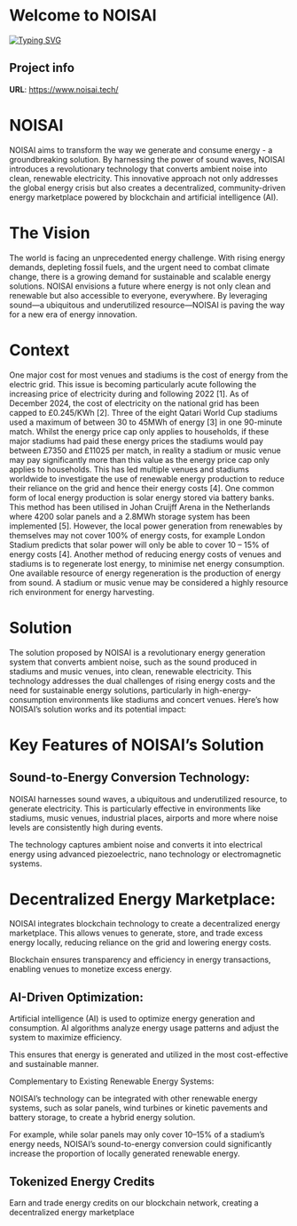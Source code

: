 # Welcome to NOISAI

[![Typing SVG](https://readme-typing-svg.demolab.com/?lines=Revolutionary_technology_that;Converts_ambient_sound_into;Renewable_electricity;Powered_by_blockchain_and_AI)](https://git.io/typing-svg)

## Project info

**URL**: https://www.noisai.tech/

# NOISAI
NOISAI aims to transform the way we generate and consume energy - a groundbreaking solution. By harnessing the power of sound waves, NOISAI introduces a revolutionary technology that converts ambient noise into clean, renewable electricity. This innovative approach not only addresses the global energy crisis but also creates a decentralized, community-driven energy marketplace powered by blockchain and artificial intelligence (AI).

# The Vision
The world is facing an unprecedented energy challenge. With rising energy demands, depleting fossil fuels, and the urgent need to combat climate change, there is a growing demand for sustainable and scalable energy solutions. NOISAI envisions a future where energy is not only clean and renewable but also accessible to everyone, everywhere. By leveraging sound—a ubiquitous and underutilized resource—NOISAI is paving the way for a new era of energy innovation.

# Context
One major cost for most venues and stadiums is the cost of energy from the electric grid. This issue is becoming particularly acute following the increasing price of electricity during and following 2022 [1].
As of December 2024, the cost of electricity on the national grid has been capped to £0.245/KWh [2]. Three of the eight Qatari World Cup stadiums used a maximum of between 30 to 45MWh of energy [3] in one 90-minute match. Whilst the energy price cap only applies to households, if these major stadiums had paid these energy prices the stadiums would pay between £7350 and £11025 per match, in reality a stadium or music venue may pay significantly more than this value as the energy price cap only applies to households.
This has led multiple venues and stadiums worldwide to investigate the use of renewable energy production to reduce their reliance on the grid and hence their energy costs [4]. One common form of local energy production is solar energy stored via battery banks. This method has been utilised in Johan Cruijff Arena in the Netherlands where 4200 solar panels and a 2.8MWh storage system has been implemented [5]. However, the local power generation from renewables by themselves may not cover 100% of energy costs, for example London Stadium predicts that solar power will only be able to cover 10 – 15% of energy costs [4]. Another method of reducing energy costs of venues and stadiums is to regenerate lost energy, to minimise net energy consumption. One available resource of energy regeneration is the production of energy from sound. A stadium or music venue may be considered a highly resource rich environment for energy harvesting.

# Solution
The solution proposed by NOISAI is a revolutionary energy generation system that converts ambient noise, such as the sound produced in stadiums and music venues, into clean, renewable electricity. This technology addresses the dual challenges of rising energy costs and the need for sustainable energy solutions, particularly in high-energy-consumption environments like stadiums and concert venues. Here’s how NOISAI’s solution works and its potential impact:

# Key Features of NOISAI’s Solution
## Sound-to-Energy Conversion Technology:

NOISAI harnesses sound waves, a ubiquitous and underutilized resource, to generate electricity. This is particularly effective in environments like stadiums, music venues, industrial places, airports and more where noise levels are consistently high during events.

The technology captures ambient noise and converts it into electrical energy using advanced piezoelectric, nano technology or electromagnetic systems.

# Decentralized Energy Marketplace:

NOISAI integrates blockchain technology to create a decentralized energy marketplace. This allows venues to generate, store, and trade excess energy locally, reducing reliance on the grid and lowering energy costs.

Blockchain ensures transparency and efficiency in energy transactions, enabling venues to monetize excess energy.

## AI-Driven Optimization:

Artificial intelligence (AI) is used to optimize energy generation and consumption. AI algorithms analyze energy usage patterns and adjust the system to maximize efficiency.

This ensures that energy is generated and utilized in the most cost-effective and sustainable manner.

Complementary to Existing Renewable Energy Systems:

NOISAI’s technology can be integrated with other renewable energy systems, such as solar panels, wind turbines or kinetic pavements and battery storage, to create a hybrid energy solution.

For example, while solar panels may only cover 10–15% of a stadium’s energy needs, NOISAI’s sound-to-energy conversion could significantly increase the proportion of locally generated renewable energy.


## Tokenized Energy Credits

Earn and trade energy credits on our blockchain network, creating a decentralized energy marketplace
